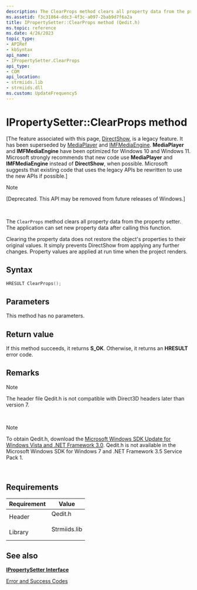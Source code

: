 ```yaml
---
description: The ClearProps method clears all property data from the property setter. The application can set new property data after calling this function.
ms.assetid: f3c31864-ddc3-4f3c-a097-2bab9d7f6a2a
title: IPropertySetter::ClearProps method (Qedit.h)
ms.topic: reference
ms.date: 4/26/2023
topic_type: 
- APIRef
- kbSyntax
api_name: 
- IPropertySetter.ClearProps
api_type: 
- COM
api_location: 
- strmiids.lib
- strmiids.dll
ms.custom: UpdateFrequency5
---
```


# IPropertySetter::ClearProps method

\[The feature associated with this page, [DirectShow](/windows/win32/directshow/directshow), is a legacy feature. It has been superseded by [MediaPlayer](/uwp/api/Windows.Media.Playback.MediaPlayer) and [IMFMediaEngine](/windows/win32/api/mfmediaengine/nn-mfmediaengine-imfmediaengine). **MediaPlayer** and **IMFMediaEngine** have been optimized for Windows 10 and Windows 11. Microsoft strongly recommends that new code use **MediaPlayer** and **IMFMediaEngine** instead of **DirectShow**, when possible. Microsoft suggests that existing code that uses the legacy APIs be rewritten to use the new APIs if possible.\]

> [!Note]  
> \[Deprecated. This API may be removed from future releases of Windows.\]

 

The `ClearProps` method clears all property data from the property setter. The application can set new property data after calling this function.

Clearing the property data does not restore the object's properties to their original values. It simply prevents DirectShow from applying any further changes. Property values are applied at run time when the project renders.

## Syntax


```C++
HRESULT ClearProps();
```



## Parameters

This method has no parameters.

## Return value

If this method succeeds, it returns **S\_OK**. Otherwise, it returns an **HRESULT** error code.

## Remarks

> [!Note]  
> The header file Qedit.h is not compatible with Direct3D headers later than version 7.

 

> [!Note]  
> To obtain Qedit.h, download the [Microsoft Windows SDK Update for Windows Vista and .NET Framework 3.0](https://msdn.microsoft.com/windowsvista/bb980924.aspx). Qedit.h is not available in the Microsoft Windows SDK for Windows 7 and .NET Framework 3.5 Service Pack 1.

 

## Requirements



| Requirement | Value |
|--------------------|-----------------------------------------------------------------------------------------|
| Header<br/>  | <dl> <dt>Qedit.h</dt> </dl>      |
| Library<br/> | <dl> <dt>Strmiids.lib</dt> </dl> |



## See also

<dl> <dt>

[**IPropertySetter Interface**](ipropertysetter.md)
</dt> <dt>

[Error and Success Codes](error-and-success-codes.md)
</dt> </dl>

 

 




